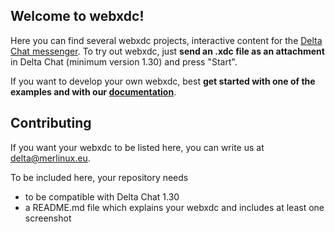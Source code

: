 ## Welcome to webxdc!

Here you can find several webxdc projects, interactive content for the [Delta 
Chat messenger](https://delta.chat). To try out webxdc, just **send an .xdc file as an attachment** in Delta Chat
(minimum version 1.30) and press "Start".

If you want to develop your own webxdc,
best **get started with one of the examples and with our [documentation](https://deltachat.github.io/webxdc_docs/)**.


## Contributing

If you want your webxdc to be listed here, you can write us at
[delta@merlinux.eu](mailto:delta@merlinux.eu).

To be included here, your repository needs

- to be compatible with Delta Chat 1.30
- a README.md file which explains your webxdc and includes at least one screenshot
